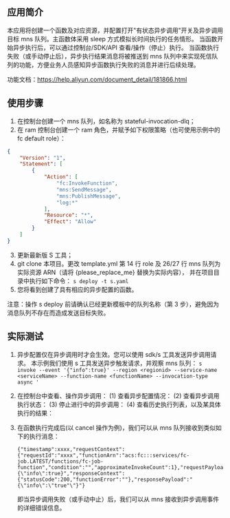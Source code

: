 
## 应用简介

本应用将创建一个函数及对应资源，并配置打开"有状态异步调用"开关及异步调用目标 mns 队列。主函数体采用 sleep 方式模拟长时间执行的任务情形。
当函数开始异步执行后，可以通过控制台/SDK/API 查看/操作（停止）执行。
当函数执行失败（或手动停止后），异步执行结果消息将被推送到 mns 队列中来实现死信队列的功能，方便业务人员感知异步函数执行失败的消息并进行后续处理。

功能文档：https://help.aliyun.com/document_detail/181866.html
## 使用步骤

1. 在控制台创建一个 mns 队列，如名称为 stateful-invocation-dlq；
2. 在 ram 控制台创建一个 ram 角色，并赋予如下权限策略（也可使用示例中的 fc default role）：
```json
{
    "Version": "1",
    "Statement": [
        {
            "Action": [
                "fc:InvokeFunction",
                "mns:SendMessage",
                "mns:PublishMessage",
                "log:*"
            ],
            "Resource": "*",
            "Effect": "Allow"
        }
    ]
}
```
3. 更新最新版 S 工具；
4. git clone 本项目。更改 template.yml 第 14 行 role 及 26/27 行 mns 队列为实际资源 ARN（请将 {please_replace_me} 替换为实际内容），
并在项目目录中执行如下命令： `s deploy -t s.yaml`
5. 您将看到创建了具有相应的异步配置的函数。 

注意：操作 s deploy 前请确认已经更新模板中的队列名称（第 3 步），避免因为消息队列不存在而造成发送目标失败。

## 实际测试
1. 异步配置仅在异步调用时才会生效。您可以使用 sdk/s 工具发送异步调用请求。
    本示例我们使用 s 工具发送异步触发请求，并观察 mns 队列：
    `s invoke --event '{"info":true}' --region <regionid> --service-name <serviceName> --function-name <functionName> --invocation-type async
'`

2. 在控制台中查看、操作异步调用：
    (1) 查看异步配置情况：
    (2) 查看异步调用执行状态：
    (3) 停止进行中的异步调用：
    (4) 查看历史执行列表，以及某具体执行的结果：
    
3. 在函数执行完成后(以 cancel 操作为例)，我们可以从 mns 队列接收到类似如下的执行消息：
    ```
    {"timestamp":xxxx,"requestContext":{"requestId":"xxxx","functionArn":"acs:fc:::services/fc-job.LATEST/functions/fc-job-function","condition":"","approximateInvokeCount":1},"requestPayload":"{\"info\":true}","responseContext":{"statusCode":200,"functionError":""},"responsePayload":"{\"info\":\"true"\"}"}
    ```
    即当异步调用失败（或手动中止）后，我们可以从 mns 接收到异步调用事件的详细错误信息。
